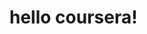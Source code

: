 <!DOCTYPE html>
<html>
<head>
	<title>hello coursera! its a wounderful course</title>
</head>
<body>
<h1>hello coursera!</h1>
</body>
</html>